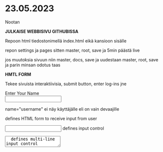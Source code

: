 # 23.05.2023
Nootan

**JULKAISE WEBBISIVU GITHUBISSA**

Repoon html tiedostonimellä index.html eikä kansioon sisälle

repon settings ja pages sitten master, root, save ja 5min päästä live

jos muutoksia sivuun niin master, docs, save ja uudestaan master, root, save ja parin minsan odotus taas

**HMTL FORM**

Tekee sivuista interaktiivisia, submit button, enter log-ins jne

 <form>
            Enter Your Name<br>
            <input type="text" name="username">
</form>

name="username"     ei näy käyttäjälle eli on vain devaajille

<form>      defines HTML form to receive input from user

<input>     defines input control

<textarea>  defines multi-line input control

<label>     caption for your inpput element

<select> <option>   creating drop-down menu. select defines selection of drop-down. option tag presents options in list.

<button>    creates clickable button

## HTML INPUT CONTROLS

1. text input control
2. password in a HTML form
3. radio Button control
4. Checkbox control
5. Submit button control

1. <input type="text"> defines a single-line text input. We can use HTML <textarea> tag for creating multi-line input control, if user input may be longer than single line.

2.  <form>
            <p><label>Username : <input type="text" name="username"></label></p>
            <p><label>password : <input type="password" name="password"></label></p>
    </form>

3. radio Button lets users select one option out of many options <input type="radio">
            <p><input type="radio" name="Gender" value="male"> male
            <input type="radio" name="Gender" value="female"> female
            <input type="radio" name="Gender" value="male"> other</p>
Tässä vaiheessa voit erottaa radio Button kysymykset paragraphilla <p></p>

4. Checkbox control for selecting more than one option <input> 
            <p>
                Choose colors:<br>
                <li><input type="checkbox" name:"color" value="red">Red</li>
                <li><input type="checkbox" name:"color" value="pink">Pink</li>
                <li><input type="checkbox" name:"color" value="blue">Blue</li>
                <li><input type="checkbox" name:"color" value="green">Green</li>
            </p>

5. Submit button control submits the details provided in the form to form handler, a file on the server with script for processing the data.  <input type="submit" value="Submit">

## TEHTÄVÄ
Execise: HTML Form : Create an Employee detail form,input> tag for First Name, Last Name, and Phone Number; radio button for gender; <button> to submit, etc. and publish this HTML form into github page. Remember only index.html will be able to host on github

  <form>
            <p><label>First Name : <input type="text" name="fname"></label></p>
            <p><label>Last Name : <input type="text" name="lname"></label></p>
            <p><label>Phone Number : <input type="text" name="pnumber"></label></p>
            <p><input type="radio" name="Gender" value="male"> male
            <input type="radio" name="Gender" value="female"> female
            <input type="radio" name="Gender" value="male"> other</p>
            <input type="submit" value="Submit">
    </form>





